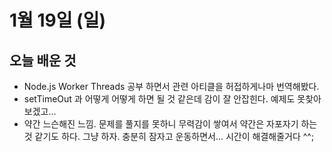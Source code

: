 # 1월 19일 (일)

## 오늘 배운 것

- Node.js Worker Threads 공부 하면서 관련 아티클을 허접하게나마 번역해봤다.
- setTimeOut 과 어떻게 어떻게 하면 될 것 같은데 감이 잘 안잡힌다. 예제도 못찾아보겠고...
- 약간 느슨해진 느낌. 문제를 풀지를 못하니 무력감이 쌓여서 약간은 자포자기 하는 것 같기도 하다. 그냥 하자. 충분히 잠자고 운동하면서... 시간이 해결해줄거다 ^^;